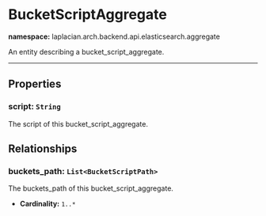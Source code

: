 

# **BucketScriptAggregate**
**namespace:** laplacian.arch.backend.api.elasticsearch.aggregate

An entity describing a bucket_script_aggregate.



---

## Properties

### script: `String`
The script of this bucket_script_aggregate.

## Relationships

### buckets_path: `List<BucketScriptPath>`
The buckets_path of this bucket_script_aggregate.
- **Cardinality:** `1..*`
